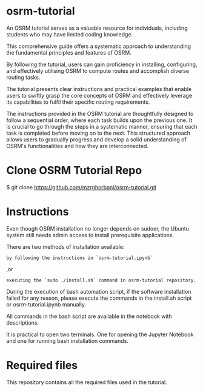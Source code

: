 # osrm-tutorial

An OSRM tutorial serves as a valuable resource for individuals, including students who may have limited coding knowledge. 

This comprehensive guide offers a systematic approach to understanding the fundamental principles and features of OSRM. 

By following the tutorial, users can gain proficiency in installing, configuring, and effectively utilising OSRM to compute routes and accomplish diverse routing tasks. 

The tutorial presents clear instructions and practical examples that enable users to swiftly grasp the core concepts of OSRM and effectively leverage its capabilities to fulfil their specific routing requirements.

The instructions provided in the OSRM tutorial are thoughtfully designed to follow a sequential order, where each task builds upon the previous one. It is crucial to go through the steps in a systematic manner, ensuring that each task is completed before moving on to the next. This structured approach allows users to gradually progress and develop a solid understanding of OSRM's functionalities and how they are interconnected.


# Clone OSRM Tutorial Repo

$ git clone https://github.com/mzrghorbani/osrm-tutorial.git


# Instructions

Even though OSRM installation no longer depends on sudoer, the Ubuntu system still needs admin access to install prerequisite applications.

There are two methods of installation available:

	by following the instructions in `osrm-tutorial.ipynb`

,or

	executing the `sudo ./install.sh` command in osrm-tutorial repository.


During the execution of bash automation script, if the software installation failed for any reason, please execute the commands in the install.sh script or osrm-tutorial.ipynb manually.

All commands in the bash script are available in the notebook with descriptions.

It is practical to open two terminals. One for opening the Jupyter Notebook and one for running bash installation commands.


# Required files

This repository contains all the required files used in the tutorial.
